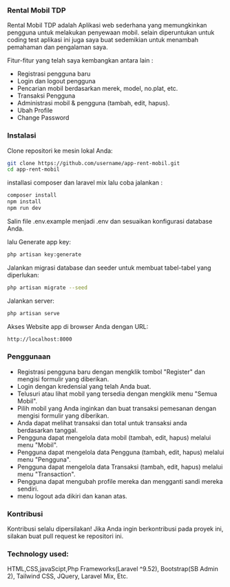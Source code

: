 ### Rental Mobil TDP
Rental Mobil TDP adalah Aplikasi web sederhana yang memungkinkan pengguna untuk melakukan penyewaan mobil. selain diperuntukan untuk coding test aplikasi ini juga saya buat sedemikian untuk menambah pemahaman dan pengalaman saya.

Fitur-fitur yang telah saya kembangkan antara lain :
 - Registrasi pengguna baru
 - Login dan logout pengguna
 - Pencarian mobil berdasarkan merek, model, no.plat, etc.
 - Transaksi Pengguna
 - Administrasi mobil & pengguna (tambah, edit, hapus).
 - Ubah Profile
 - Change Password

### Instalasi
Clone repositori ke mesin lokal Anda:
```sh
git clone https://github.com/username/app-rent-mobil.git
cd app-rent-mobil
```
installasi composer dan laravel mix lalu coba jalankan :
```sh
composer install
npm install
npm run dev
```
Salin file .env.example menjadi .env dan sesuaikan konfigurasi database Anda.

lalu Generate app key:
```sh
php artisan key:generate
```
Jalankan migrasi database dan seeder untuk membuat tabel-tabel yang diperlukan:
```sh
php artisan migrate --seed
```
Jalankan server:
```sh
php artisan serve
```
Akses Website app di browser Anda dengan URL:
```sh
http://localhost:8000
```

### Penggunaan
 - Registrasi pengguna baru dengan mengklik tombol "Register" dan mengisi formulir yang diberikan.
 - Login dengan kredensial yang telah Anda buat.
 - Telusuri atau lihat mobil yang tersedia dengan mengklik menu "Semua Mobil".
 - Pilih mobil yang Anda inginkan dan buat transaksi pemesanan dengan mengisi formulir yang diberikan.
 - Anda dapat melihat transaksi dan total untuk transaksi anda berdasarkan tanggal.
 - Pengguna dapat mengelola data mobil (tambah, edit, hapus) melalui menu "Mobil".
 - Pengguna dapat mengelola data Pengguna (tambah, edit, hapus) melalui menu "Pengguna".
 - Pengguna dapat mengelola data Transaksi (tambah, edit, hapus) melalui menu "Transaction".
 - Pengguna dapat mengubah profile mereka dan mengganti sandi mereka sendiri.
 - menu logout ada dikiri dan kanan atas.


### Kontribusi
Kontribusi selalu dipersilakan! Jika Anda ingin berkontribusi pada proyek ini, silakan buat pull request ke repositori ini.

### Technology used:
HTML,CSS,javaScipt,Php Frameworks(Laravel ^9.52), Bootstrap(SB Admin 2), Tailwind CSS, JQuery, Laravel Mix, Etc.

